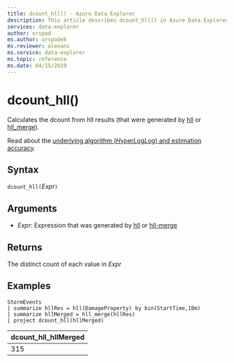 ```yaml
---
title: dcount_hll() - Azure Data Explorer
description: This article describes dcount_hll() in Azure Data Explorer.
services: data-explorer
author: orspod
ms.author: orspodek
ms.reviewer: alexans
ms.service: data-explorer
ms.topic: reference
ms.date: 04/15/2019
---
```

# dcount_hll()

Calculates the dcount from hll results (that were generated by [hll](hll-aggfunction.md) or [hll_merge](hll-merge-aggfunction.md)).

Read about the [underlying algorithm (*H*yper*L*og*L*og) and estimation accuracy](dcount-aggfunction.md#estimation-accuracy).

## Syntax

`dcount_hll(`*Expr*`)`

## Arguments

* *Expr*: Expression that was generated by [hll](hll-aggfunction.md) or [hll-merge](hll-merge-aggfunction.md)

## Returns

The distinct count of each value in *Expr*

## Examples

<!-- csl: https://help.apl.windows.net:443/Samples -->
```apl
StormEvents
| summarize hllRes = hll(DamageProperty) by bin(StartTime,10m)
| summarize hllMerged = hll_merge(hllRes)
| project dcount_hll(hllMerged)
```

|dcount_hll_hllMerged|
|---|
|315|
